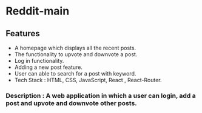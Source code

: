 # Reddit-main

## Features

- A homepage which displays all the recent posts.
- The functionality to upvote and downvote a post.
- Log in functionality.
- Adding a new post feature.
- User can able to search for a post with keyword.
- Tech Stack : HTML, CSS, JavaScript, React , React-Router.

### Description :  A web application in which a user can login, add a post and upvote and downvote other posts.


